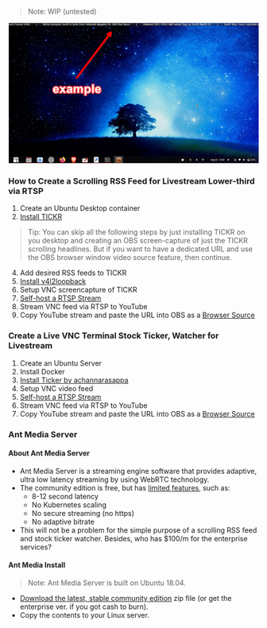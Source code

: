 > Note: WIP (untested)

![TICKR_example](./screenshots/TICKR_example.png)

### How to Create a Scrolling RSS Feed for Livestream Lower-third via RTSP
1. Create an Ubuntu Desktop container
2. [Install TICKR](https://open-tickr.net/help.php#building_from_source_howto)

> Tip: You can skip all the following steps by just installing TICKR on you desktop and creating an OBS screen-capture of just the TICKR scrolling headlines. But if you want to have a dedicated URL and use the OBS browser window video source feature, then continue.

4. Add desired RSS feeds to TICKR
5. [Install v4l2loopback](https://github.com/umlaeute/v4l2loopback/)
6. Setup VNC screencapture of TICKR
7. [Self-host a RTSP Stream](https://www.youtube.com/watch?v=0scjy6Zxzwc)
8. Stream VNC feed via RTSP to YouTube
9. Copy YouTube stream and paste the URL into OBS as a [Browser Source](https://i.imgur.com/Qze1D54.png)

### Create a Live VNC Terminal Stock Ticker, Watcher for Livestream
1. Create an Ubuntu Server
2. Install Docker
3. [Install Ticker by achannarasappa](https://github.com/achannarasappa/ticker)
4. Setup VNC video feed
5. [Self-host a RTSP Stream](https://www.youtube.com/watch?v=0scjy6Zxzwc)
6. Stream VNC feed via RTSP to YouTube
7. Copy YouTube stream and paste the URL into OBS as a [Browser Source](https://i.imgur.com/Qze1D54.png)

### Ant Media Server

#### About Ant Media Server
- Ant Media Server is a streaming engine software that provides adaptive, ultra low latency streaming by using WebRTC technology.
- The community edition is free, but has [limited features](https://github.com/ant-media/Ant-Media-Server/wiki/Introduction), such as:
  - 8-12 second latency
  - No Kubernetes scaling
  - No secure streaming (no https)
  - No adaptive bitrate
- This will not be a problem for the simple purpose of a scrolling RSS feed and stock ticker watcher. Besides, who has $100/m for the enterprise services? 

#### Ant Media Install

> Note: Ant Media Server is built on Ubuntu 18.04.

- [Download the latest, stable community edition](https://github.com/ant-media/Ant-Media-Server/releases) zip file (or get the enterprise ver. if you got cash to burn).
- Copy the contents to your Linux server.
